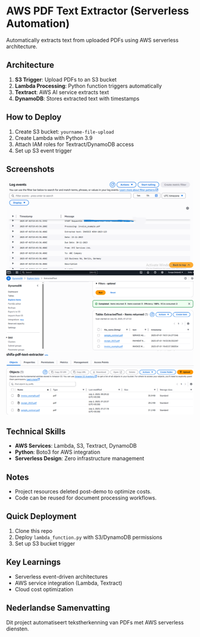 # AWS PDF Text Extractor (Serverless Automation)

Automatically extracts text from uploaded PDFs using AWS serverless architecture.

## Architecture  
1. **S3 Trigger**: Upload PDFs to an S3 bucket  
2. **Lambda Processing**: Python function triggers automatically  
3. **Textract**: AWS AI service extracts text  
4. **DynamoDB**: Stores extracted text with timestamps  

## How to Deploy
1. Create S3 bucket: `yourname-file-upload`
2. Create Lambda with Python 3.9
3. Attach IAM roles for Textract/DynamoDB access
4. Set up S3 event trigger

## Screenshots  
![Lambda Processing Logs](images/lambda-logs.png)  
![DynamoDB Extracted Data](images/dynamodb-results.png)  
![S3 Bucket with PDFs](images/s3-bucket.png)  

## Technical Skills  
- **AWS Services**: Lambda, S3, Textract, DynamoDB  
- **Python**: Boto3 for AWS integration  
- **Serverless Design**: Zero infrastructure management  

## Notes  
- Project resources deleted post-demo to optimize costs.  
- Code can be reused for document processing workflows.
  
## Quick Deployment  
1. Clone this repo  
2. Deploy `lambda_function.py` with S3/DynamoDB permissions  
3. Set up S3 bucket trigger
   
## Key Learnings  
- Serverless event-driven architectures  
- AWS service integration (Lambda, Textract)  
- Cloud cost optimization

## Nederlandse Samenvatting  
Dit project automatiseert tekstherkenning van PDFs met AWS serverless diensten.  
